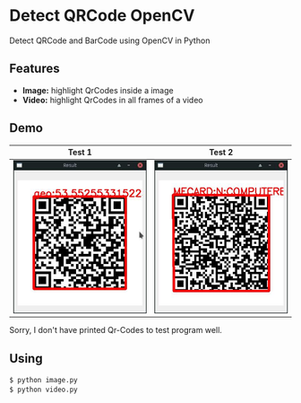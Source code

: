# Detect QRCode OpenCV

Detect QRCode and BarCode using OpenCV in Python

## Features

- **Image:** highlight QrCodes inside a image
- **Video:** highlight QrCodes in all frames of a video

## Demo

| Test 1 | Test 2 |
| -------------- | -------------- |
| ![](demo1.jpg) | ![](demo2.jpg) |

Sorry, I don't have printed Qr-Codes to test program well.

## Using

```bash
$ python image.py
$ python video.py
```
